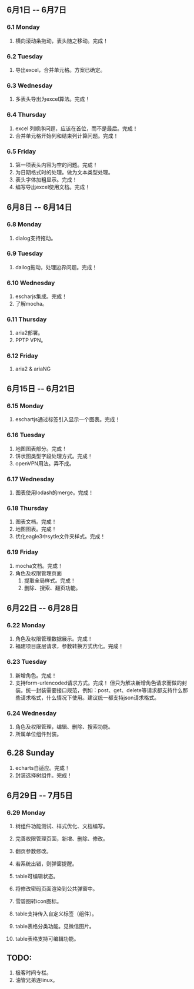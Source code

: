 ## 6月1日 -- 6月7日

### 6.1 Monday
1. 横向滚动条拖动，表头随之移动。完成！

### 6.2 Tuesday
1. 导出excel，合并单元格。方案已确定。

### 6.3 Wednesday
1. 多表头导出为excel算法。完成！

### 6.4 Thursday
1. excel 列顺序问题，应该在首位，而不是最后。完成！
2. 合并单元格开始列和结束列计算问题。完成！

### 6.5 Friday
1. 第一项表头内容为空的问题。完成！
2. 为日期格式时的处理。做为文本类型处理。
3. 表头字体加粗显示。完成！
4. 编写导出excel使用文档。完成！

## 6月8日 -- 6月14日

### 6.8 Monday
1. dialog支持拖动。

### 6.9 Tuesday
1. dailog拖动，处理边界问题。完成！

### 6.10 Wednesday
1. escharjs集成。完成！
2. 了解mocha。

### 6.11 Thursday
1. aria2部署。
2. PPTP VPN。

### 6.12 Friday
1. aria2 & ariaNG

## 6月15日 -- 6月21日

### 6.15 Monday
1. eschartjs通过标签引入显示一个图表。完成！

### 6.16 Tuesday
1. 地图图表部分。完成！
2. 饼状图类型字段处理方式。完成！
3. openVPN用法。弄不成。

### 6.17 Wednesday
1. 图表使用lodash的merge。完成！

### 6.18 Thursday
1. 图表文档。完成！
2. 地图图表。完成！
3. 优化eagle3中sytle文件夹样式。完成！

### 6.19 Friday
1. mocha文档。完成！
2. 角色及权限管理页面
   1. 提取全局样式。完成！
   2. 删除、搜索、翻页功能。

## 6月22日 -- 6月28日

### 6.22 Monday
1. 角色及权限管理数据展示。完成！
2. 福建项目底层请求，参数转换方式优化。完成！

### 6.23 Tuesday
1. 新增角色。完成！
2. 支持form-urlencoded请求方式。完成！
但只为解决新增角色请求而做的封装。统一封装需要接口规范，例如：post、get、delete等请求都支持什么那些请求格式，什么情况下使用。建议统一都支持json请求格式。

### 6.24 Wednesday
1. 角色及权限管理，编辑、删除、搜索功能。
2. 所属单位组件封装。

## 6.28 Sunday
1. echarts自适应。完成！
1. 封装选择树组件。完成！

## 6月29日 -- 7月5日

### 6.29 Monday
1. 树组件功能测试、样式优化、文档编写。
2. 完善权限管理页面，新增、删除、修改。


1. 翻页参数修改。
1. 若系统出错，则弹窗提醒。
1. table可编辑状态。
1. 将修改密码页面渲染到公共弹窗中。
1. 雪碧图转icon图标。
1. table支持传入自定义标签（组件）。
1. table表格分类功能。见微信图片。
1. table表格支持可编辑功能。

## TODO:
1. 极客时间专栏。
2. 油管兄弟连linux。
